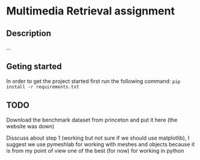 <!--
 Copyright 2022 Cristian Grosu
 
 Licensed under the Apache License, Version 2.0 (the "License");
 you may not use this file except in compliance with the License.
 You may obtain a copy of the License at
 
     http://www.apache.org/licenses/LICENSE-2.0
 
 Unless required by applicable law or agreed to in writing, software
 distributed under the License is distributed on an "AS IS" BASIS,
 WITHOUT WARRANTIES OR CONDITIONS OF ANY KIND, either express or implied.
 See the License for the specific language governing permissions and
 limitations under the License.
-->

# Multimedia Retrieval assignment

## Description

...

## Geting started

In order to get the project started first run the following command: `pip install -r requirements.txt`

## TODO

Download the benchmark dataset from princeton and put it here (the website was down)

Disscuss about step 1 (working but not sure if we should use matplotlib),
I suggest we use pymeshlab for working with meshes and objects because it is from my point of view one of the best (for now) for working in python
